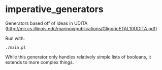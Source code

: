 # imperative_generators
Generators based off of ideas in UDITA (http://mir.cs.illinois.edu/marinov/publications/GligoricETAL10UDITA.pdf)

Run with:

```console
./main.pl
```

While this generator only handles relatively simple lists of booleans, it extends to more complex things.
